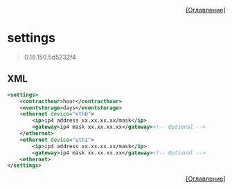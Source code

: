 <p align='right'><a href='index.html'>[Оглавление]</a></p>

# settings
> 0.19.150.5d5232f4
## XML
````xml
<settings>
	<contracthour>hour</contracthour>
	<eventstorage>days</eventstorage>
	<ethernet device="eth0">
		<ip>ip4 address xx.xx.xx.xx/mask</ip>
		<gateway>ip4 mask xx.xx.xx.xx</gateway><!-- Optional -->
	</ethernet>
	<ethernet device="eth1">
		<ip>ip4 address xx.xx.xx.xx/mask</ip>
		<gateway>ip4 mask xx.xx.xx.xx</gateway><!-- Optional -->
	<ethernet>
</settings>
````

<p align='right'><a href='index.html'>[Оглавление]</a></p>

